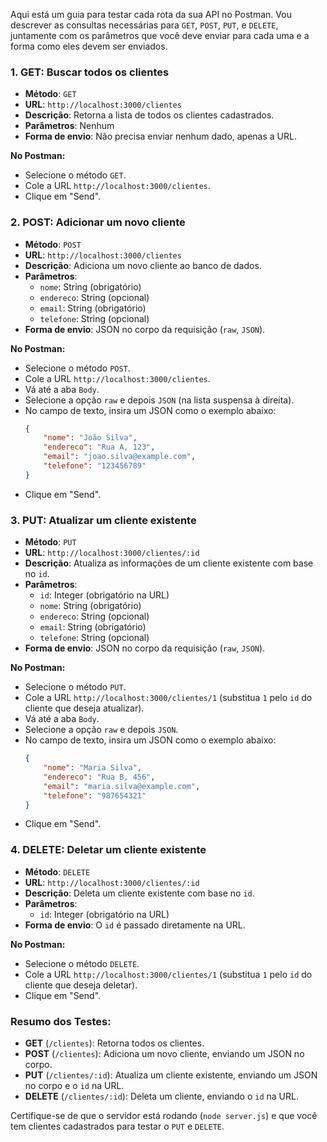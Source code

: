 Aqui está um guia para testar cada rota da sua API no Postman. Vou descrever as consultas necessárias para `GET`, `POST`, `PUT`, e `DELETE`, juntamente com os parâmetros que você deve enviar para cada uma e a forma como eles devem ser enviados.

### 1. **GET: Buscar todos os clientes**
   - **Método**: `GET`
   - **URL**: `http://localhost:3000/clientes`
   - **Descrição**: Retorna a lista de todos os clientes cadastrados.
   - **Parâmetros**: Nenhum
   - **Forma de envio**: Não precisa enviar nenhum dado, apenas a URL.

   **No Postman:**
   - Selecione o método `GET`.
   - Cole a URL `http://localhost:3000/clientes`.
   - Clique em "Send".

### 2. **POST: Adicionar um novo cliente**
   - **Método**: `POST`
   - **URL**: `http://localhost:3000/clientes`
   - **Descrição**: Adiciona um novo cliente ao banco de dados.
   - **Parâmetros**:
     - `nome`: String (obrigatório)
     - `endereco`: String (opcional)
     - `email`: String (obrigatório)
     - `telefone`: String (opcional)
   - **Forma de envio**: JSON no corpo da requisição (`raw`, `JSON`).

   **No Postman:**
   - Selecione o método `POST`.
   - Cole a URL `http://localhost:3000/clientes`.
   - Vá até a aba `Body`.
   - Selecione a opção `raw` e depois `JSON` (na lista suspensa à direita).
   - No campo de texto, insira um JSON como o exemplo abaixo:
     ```json
     {
         "nome": "João Silva",
         "endereco": "Rua A, 123",
         "email": "joao.silva@example.com",
         "telefone": "123456789"
     }
     ```
   - Clique em "Send".

### 3. **PUT: Atualizar um cliente existente**
   - **Método**: `PUT`
   - **URL**: `http://localhost:3000/clientes/:id`
   - **Descrição**: Atualiza as informações de um cliente existente com base no `id`.
   - **Parâmetros**:
     - `id`: Integer (obrigatório na URL)
     - `nome`: String (obrigatório)
     - `endereco`: String (opcional)
     - `email`: String (obrigatório)
     - `telefone`: String (opcional)
   - **Forma de envio**: JSON no corpo da requisição (`raw`, `JSON`).

   **No Postman:**
   - Selecione o método `PUT`.
   - Cole a URL `http://localhost:3000/clientes/1` (substitua `1` pelo `id` do cliente que deseja atualizar).
   - Vá até a aba `Body`.
   - Selecione a opção `raw` e depois `JSON`.
   - No campo de texto, insira um JSON como o exemplo abaixo:
     ```json
     {
         "nome": "Maria Silva",
         "endereco": "Rua B, 456",
         "email": "maria.silva@example.com",
         "telefone": "987654321"
     }
     ```
   - Clique em "Send".

### 4. **DELETE: Deletar um cliente existente**
   - **Método**: `DELETE`
   - **URL**: `http://localhost:3000/clientes/:id`
   - **Descrição**: Deleta um cliente existente com base no `id`.
   - **Parâmetros**:
     - `id`: Integer (obrigatório na URL)
   - **Forma de envio**: O `id` é passado diretamente na URL.

   **No Postman:**
   - Selecione o método `DELETE`.
   - Cole a URL `http://localhost:3000/clientes/1` (substitua `1` pelo `id` do cliente que deseja deletar).
   - Clique em "Send".

### Resumo dos Testes:

- **GET** (`/clientes`): Retorna todos os clientes.
- **POST** (`/clientes`): Adiciona um novo cliente, enviando um JSON no corpo.
- **PUT** (`/clientes/:id`): Atualiza um cliente existente, enviando um JSON no corpo e o `id` na URL.
- **DELETE** (`/clientes/:id`): Deleta um cliente, enviando o `id` na URL.

Certifique-se de que o servidor está rodando (`node server.js`) e que você tem clientes cadastrados para testar o `PUT` e `DELETE`. 